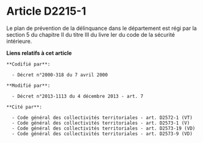 # Article D2215-1

Le plan de prévention de la délinquance dans le département est régi par la section 5 du chapitre II du titre III du livre
Ier du code de la sécurité intérieure.

**Liens relatifs à cet article**

	**Codifié par**:

	  - Décret n°2000-318 du 7 avril 2000

	**Modifié par**:

	  - Décret n°2013-1113 du 4 décembre 2013 - art. 7

	**Cité par**:

	  - Code général des collectivités territoriales - art. D2572-1 (VT)
	  - Code général des collectivités territoriales - art. D2573-1 (V)
	  - Code général des collectivités territoriales - art. D2573-19 (VD)
	  - Code général des collectivités territoriales - art. D2573-9 (VD)
